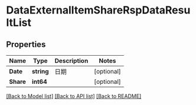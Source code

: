 # DataExternalItemShareRspDataResultList

## Properties

Name | Type | Description | Notes
------------ | ------------- | ------------- | -------------
**Date** | **string** | 日期 | [optional] 
**Share** | **int64** |  | [optional] 

[[Back to Model list]](../README.md#documentation-for-models) [[Back to API list]](../README.md#documentation-for-api-endpoints) [[Back to README]](../README.md)


